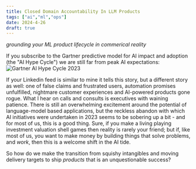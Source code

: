 ```yaml
---
title: Closed Domain Accountability In LLM Products
tags: ["ai","ml","ops"]
date: 2024-4-26
draft: true
---
```

_grounding your ML product lifecycle in commerical reality_

If you subscribe to the Gartner predictive model for AI impact and adoption (the "AI Hype Cycle") we are still far from peak AI expectations:
![Gartner AI Hype Cycle 2023](https://emt.gartnerweb.com/ngw/globalassets/en/newsroom/images/graphs/swe-hc-image.png)

If your Linkedin feed is similar to mine it tells this story, but a different story as well: one of false claims and frustrated users, automation promises unfulfilled, nightmare customer experiences and AI-powered products gone rogue. What I hear on calls and consults is executives with waining patience. There is still an overwhelming excitement around the potential of language-model based applications, but the reckless abandon with which AI initiatives were undertaken in 2023 seems to be sobering up a bit - and for most of us, this is a good thing. Sure, if you make a living playing investment valuation shell games then reality is rarely your friend; but if, like most of us, you want to make money by building things that solve problems, and _work_, then this is a welcome shift in the AI tide. 

So how do we make the transition from squishy intangibles and moving delivery targets to ship _products_ that is an unquestionable success?  
<!--stackedit_data:
eyJoaXN0b3J5IjpbLTE1MzA5NjY2NTMsLTE5MDk5NDA3NDYsMT
U4Mjk2NjQ0Myw0NTI0MzU0MjYsLTE1MjM4OTkxNTcsODU5Njg3
MjUzLC0xMTk3MjAyMzk4XX0=
-->